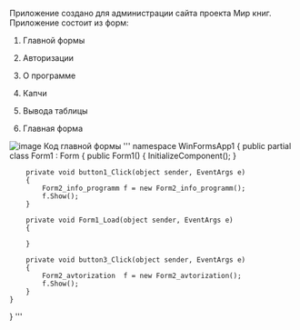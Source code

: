 Приложение создано для администрации сайта проекта Мир книг.
Приложение состоит из форм:
1) Главной формы 
2) Авторизации
3) О программе 
4) Капчи
5) Вывода таблицы


1) Главная форма 

![image](https://user-images.githubusercontent.com/95234863/195976157-9d16fa20-ee35-40bc-b784-684b23105254.png)
 Код главной формы 
 '''
 namespace WinFormsApp1
{
    public partial class Form1 : Form
    {
        public Form1()
        {
            InitializeComponent();
        }

        private void button1_Click(object sender, EventArgs e)
        {
            Form2_info_programm f = new Form2_info_programm();
            f.Show();
        }

        private void Form1_Load(object sender, EventArgs e)
        {
           
        }

        private void button3_Click(object sender, EventArgs e)
        {
            Form2_avtorization  f = new Form2_avtorization();
            f.Show();
        }
    }
}
 '''
 
 




